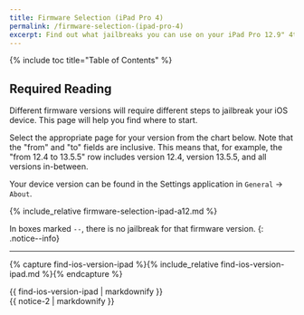 ```yaml
---
title: Firmware Selection (iPad Pro 4)
permalink: /firmware-selection-(ipad-pro-4)
excerpt: Find out what jailbreaks you can use on your iPad Pro 12.9" 4th Generation or iPad Pro 11" 2nd Generation
---
```


{% include toc title="Table of Contents" %}

## Required Reading

Different firmware versions will require different steps to jailbreak your iOS device. This page will help you find where to start.

Select the appropriate page for your version from the chart below. Note that the "from" and "to" fields are inclusive. This means that, for example, the "from 12.4 to 13.5.5" row includes version 12.4, version 13.5.5, and all versions in-between.

Your device version can be found in the Settings application in `General` -> `About`.

{% include_relative firmware-selection-ipad-a12.md %}


In boxes marked `--`, there is no jailbreak for that firmware version.
{: .notice--info}

---

{% capture find-ios-version-ipad %}{% include_relative find-ios-version-ipad.md %}{% endcapture %}
<div id="find-ios-version-ipad">{{ find-ios-version-ipad | markdownify }}</div>

<div class="notice">{{ notice-2 | markdownify }}</div>
